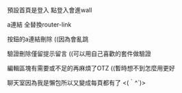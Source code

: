預設首頁是登入 點登入會進wall

a連結 全替換router-link

按鈕的a連結刪除 ((因為會亂跳

驗證刪除僅留提示留言 ((可以用自己喜歡的套件做驗證

編輯區塊有需要或不足的再麻煩了OTZ ((暫時想不到怎麼用更好

聊天室因為我是懶包所以又變成每頁都有了 <(｀^´)>